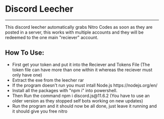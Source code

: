 <h1>Discord Leecher</h1>
<hr>

<p>This discord leecher automatically grabs Nitro Codes as soon as they are posted in a server, this works with multiple accounts and they will be redeemed to the one main "reciever" account.


<h2>How To Use:</h2>
<ul>
<li>First get your token and put it into the Reciever and Tokens File (The token file can have more than one within it whereas the reciever must only have one)
<li>Extract the exe from the leecher rar</li>
<li>If the program doesn't run you must intall Node.js https://nodejs.org/en/</li>
<li> Install all the packages with "npm i" into powershell.
<li> Then Run the command npm i discord.js@11.6.2 (You have to use an older version as they stopped self bots working on new updates) 
<li>Run the program and it should now be all done, just leave it running and it should give you free nitro</li>